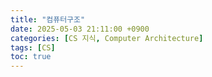 ```yaml
---
title: "컴퓨터구조"
date: 2025-05-03 21:11:00 +0900
categories: [CS 지식, Computer Architecture]
tags: [CS]
toc: true
---
```

